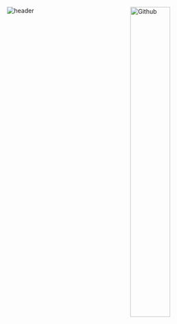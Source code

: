 ![header](https://capsule-render.vercel.app/api?type=waving&color=gradient&height=200&&animation=blink&section=header&text=Hello%20there&fontSize=90)
<img width="43%" align="right" alt="Github" src="https://user-images.githubusercontent.com/29804103/136192963-8a233c54-2db4-40b8-ae54-02387e083354.png" />
